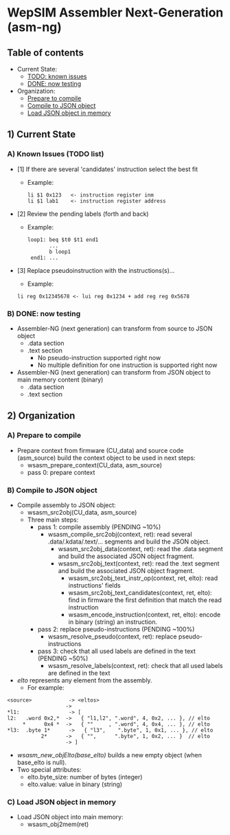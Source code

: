 
# WepSIM Assembler Next-Generation (asm-ng)

## Table of contents

- Current State:
  - [TODO: known issues](#asmng-todo)
  - [DONE: now testing](#asmng-done)
- Organization:
  - [Prepare to compile](#asmng-prepare0)
  - [Compile to JSON object](#asmng-src2obj)
  - [Load JSON object in memory](#asmng-obj2bin)


## 1) Current State

<a name="asmng-todo"/>

### A) Known Issues (TODO list)

+ [1] If there are several 'candidates' instruction select the best fit
  * Example:
    ```
    li $1 0x123   <- instruction register inm
    li $1 lab1    <- instruction register address
    ```

+ [2] Review the pending labels (forth and back)
  * Example:
    ```
    loop1: beq $t0 $t1 end1
           ...
           b loop1
     end1: ...
    ```

+ [3] Replace pseudoinstruction with the instructions(s)...
  *  Example:
    ```
    li reg 0x12345678 <- lui reg 0x1234 + add reg reg 0x5678
    ```

<a name="asmng-done"/>

### B) DONE: now testing

+ Assembler-NG (next generation) can transform from source to JSON object
  * .data section
  * .text section
    * No pseudo-instruction supported right now
    * No multiple definition for one instruction is supported right now
+ Assembler-NG (next generation) can transform from JSON object to main memory content (binary)
  * .data section
  * .text section


## 2) Organization

<a name="asmng-prepare0"/>

### A) Prepare to compile

+ Prepare context from firmware (CU_data) and source code (asm_source) build the context object to be used in next steps:
  * wsasm_prepare_context(CU_data, asm_source)
  * pass 0: prepare context 


<a name="asmng-src2obj"/>

### B) Compile to JSON object

+ Compile assembly to JSON object:
  * wsasm_src2obj(CU_data, asm_source)
  * Three main steps:
    + pass 1: compile assembly (PENDING ~10%)
      * wsasm_compile_src2obj(context, ret): read several .data/.kdata/.text/... segments and build the JSON object.
        * wsasm_src2obj_data(context, ret): read the .data segment and build the associated JSON object fragment.
        * wsasm_src2obj_text(context, ret): read the .text segment and build the associated JSON object fragment.
          * wsasm_src2obj_text_instr_op(context, ret, elto): read instructions' fields
          * wsasm_src2obj_text_candidates(context, ret, elto): find in firmware the first definition that match the read instruction
          * wsasm_encode_instruction(context, ret, elto): encode in binary (string) an instruction.
    + pass 2: replace pseudo-instructions (PENDING ~100%)
      * wsasm_resolve_pseudo(context, ret): replace pseudo-instructions
    + pass 3: check that all used labels are defined in the text (PENDING ~50%)
      * wsasm_resolve_labels(context, ret): check that all used labels are defined in the text
+ *elto* represents any element from the assembly.
  * For example:
 ```
<source>            -> <eltos>
                    ->
*l1:                -> [
 l2:   .word 0x2,*  ->   { "l1,l2", ".word", 4, 0x2, ... }, // elto
      *      0x4 *  ->   { ""     , ".word", 4, 0x4, ... }, // elto
*l3:  .byte 1*      ->   { "l3",    ".byte", 1, 0x1, ... }, // elto
            2*      ->   { "",      ".byte", 1, 0x2, ... }  // elto
                    -> ]
```
  * *wsasm_new_objElto(base_elto)* builds a new empty object (when base_elto is null).
  * Two special attributes:
    * elto.byte_size: number of bytes (integer)
    * elto.value: value in binary (string)


<a name="asmng-obj2bin"/>

### C) Load JSON object in memory

+ Load JSON object into main memory:
  * wsasm_obj2mem(ret)


